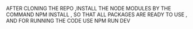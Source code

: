 AFTER CLONING THE REPO ,INSTALL THE NODE MODULES BY THE COMMAND NPM INSTALL , SO THAT ALL PACKAGES ARE READY TO USE ,
AND FOR RUNNING THE CODE USE NPM RUN DEV 
